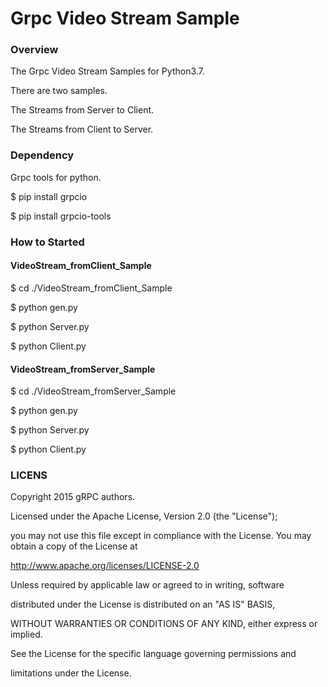 # Grpc Video Stream Sample

### Overview
The Grpc Video Stream Samples for Python3.7.

There are two samples.

The Streams from Server to Client.

The Streams from Client to Server.


### Dependency
Grpc tools for python.

$ pip install grpcio

$ pip install grpcio-tools



### How to Started

#### VideoStream_fromClient_Sample

$ cd ./VideoStream_fromClient_Sample

$ python gen.py

$ python Server.py

$ python Client.py


#### VideoStream_fromServer_Sample
$ cd ./VideoStream_fromServer_Sample

$ python gen.py

$ python Server.py

$ python Client.py


### LICENS
Copyright 2015 gRPC authors.

Licensed under the Apache License, Version 2.0 (the "License");

you may not use this file except in compliance with the License.
You may obtain a copy of the License at

http://www.apache.org/licenses/LICENSE-2.0

Unless required by applicable law or agreed to in writing, software

distributed under the License is distributed on an "AS IS" BASIS,

WITHOUT WARRANTIES OR CONDITIONS OF ANY KIND, either express or implied.

See the License for the specific language governing permissions and

limitations under the License.